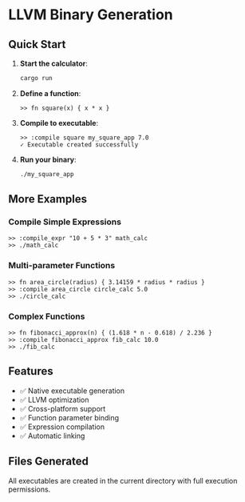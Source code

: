 # LLVM Binary Generation

## Quick Start

1. **Start the calculator**:
   ```bash
   cargo run
   ```

2. **Define a function**:
   ```
   >> fn square(x) { x * x }
   ```

3. **Compile to executable**:
   ```
   >> :compile square my_square_app 7.0
   ✓ Executable created successfully
   ```

4. **Run your binary**:
   ```bash
   ./my_square_app
   ```

## More Examples

### Compile Simple Expressions
```
>> :compile_expr "10 + 5 * 3" math_calc
>> ./math_calc
```

### Multi-parameter Functions
```
>> fn area_circle(radius) { 3.14159 * radius * radius }
>> :compile area_circle circle_calc 5.0
>> ./circle_calc
```

### Complex Functions
```
>> fn fibonacci_approx(n) { (1.618 * n - 0.618) / 2.236 }
>> :compile fibonacci_approx fib_calc 10.0
>> ./fib_calc
```

## Features
- ✅ Native executable generation
- ✅ LLVM optimization
- ✅ Cross-platform support
- ✅ Function parameter binding
- ✅ Expression compilation
- ✅ Automatic linking

## Files Generated
All executables are created in the current directory with full execution permissions. 
